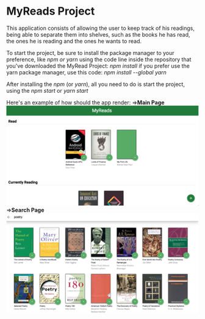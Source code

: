 # MyReads Project

This application consists of allowing the user to keep track of his readings, being able to separate them into shelves, such as the books he has read, the ones he is reading and the ones he wants to read.

To start the project, be sure to install the package manager to your preference, like *npm or yarn* using the code line inside the repository that you've downloaded the MyRead Project:
*npm install*
if you prefer use the yarn package manager, use this code:
*npm install --global yarn*

After installing the *npm* (or *yarn*), all you need to do is start the project, using the *npm start* or *yarn start*

Here's an example of how should the app render:
=>**Main Page**
![](.github/MyReads_MainPage.png)
=>**Search Page**
![](.github/MyReads_SearchPage.png)
